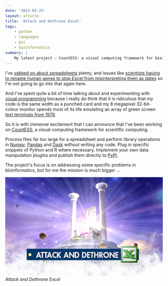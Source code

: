 ```yaml
---
date: '2023-03-25'
layout: article
title: 'Attack and Dethrone Excel'
tags:
    - python
    - languages
    - gui
    - bioinformatics
summary: |
    My latest project — CountESS: a visual computing framework for bioinformatics.
---
```


I've [yakked on about spreadsheets](/art/spreadsheets/) plenty, and issues
like [scientists having to rename human genes to stop Excel from misinterpreting
them as dates](https://www.theverge.com/2020/8/6/21355674/human-genes-rename-microsoft-excel-misreading-dates)
so I'm not going to go into that again here.

And I've spent quite a bit of time talking about and experimenting with
[visual programming](/art/decoding-programming-beyond-text-files/)
because I really do think that it is ridiculous that my code is the same
width as a punched card and my 8 megapixel 32-bit-colour
monitor spends most of its life emulating an array of green screen
[text terminals from 1978](https://en.wikipedia.org/wiki/VT100).

So it is with immense excitement that I can announce that I've been working on
[CountESS](https://github.com/CountESS-Project/CountESS/),
a visual computing framework for scientific computing.

Process files far too large for a spreadsheet and perform library operations in 
[Numpy](https://numpy.org), [Pandas](https://pandas.pydata.org/) and
[Dask](https://www.dask.org) without writing any code.
Plug in specific snippets of Python and R where necessary.
Implement your own data manipulation
plugins and publish them directly to [PyPI](https://pypi.org/).

The project's focus is on addressing some specific problems in bioinformatics,
but for me the mission is much bigger ...

![Attack and Dethrone Excel](img/dethrone.jpg)
*Attack and Dethrone Excel*

